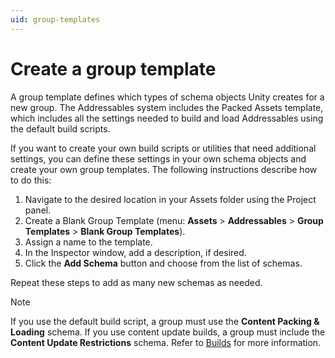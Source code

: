 ```yaml
---
uid: group-templates
---
```


# Create a group template

A group template defines which types of schema objects Unity creates for a new group. The Addressables system includes the Packed Assets template, which includes all the settings needed to build and load Addressables using the default build scripts.

If you want to create your own build scripts or utilities that need additional settings, you can define these settings in your own schema objects and create your own group templates. The following instructions describe how to do this:

1. Navigate to the desired location in your Assets folder using the Project panel.
2. Create a Blank Group Template (menu: **Assets** &gt; **Addressables** &gt; **Group Templates** &gt; **Blank Group Templates**).
3. Assign a name to the template.
4. In the Inspector window, add a description, if desired.
5. Click the **Add Schema** button and choose from the list of schemas.

Repeat these steps to add as many new schemas as needed.

> [!NOTE]
> If you use the default build script, a group must use the __Content Packing & Loading__ schema. If you use content update builds, a group must include the __Content Update Restrictions__ schema. Refer to [Builds](xref:addressables-builds) for more information.
